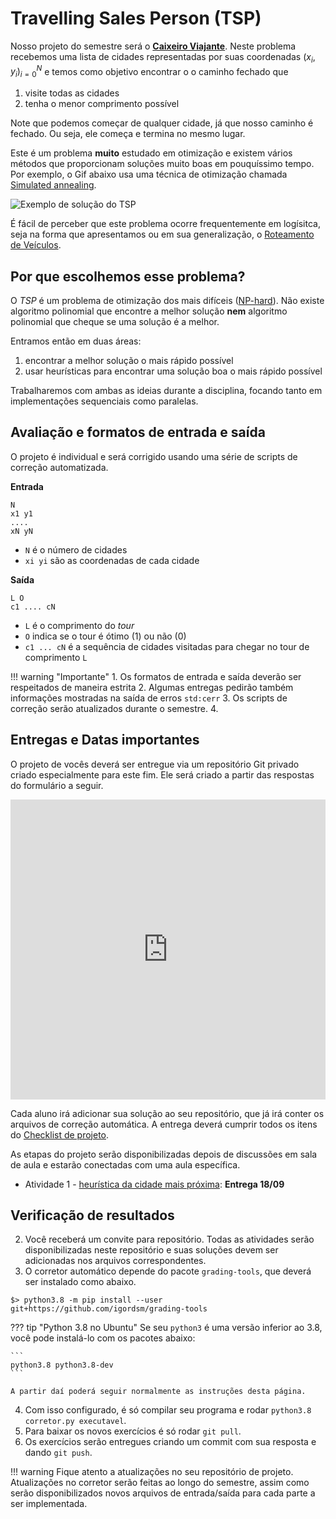 # Travelling Sales Person (TSP)

Nosso projeto do semestre será o [**Caixeiro Viajante**](https://en.wikipedia.org/wiki/Travelling_salesman_problem). Neste problema recebemos uma lista de cidades representadas por suas coordenadas $(x_i, y_i)_{i=0}^N$ e temos como objetivo encontrar o o caminho fechado que 

1. visite todas as cidades 
2. tenha o menor comprimento possível

Note que podemos começar de qualquer cidade, já que nosso caminho é fechado. Ou seja, ele começa e termina no mesmo lugar. 

Este é um problema **muito** estudado em otimização e existem vários métodos que proporcionam soluções muito boas em pouquíssimo tempo. Por exemplo, o Gif abaixo usa uma técnica de otimização chamada [Simulated annealing](https://en.wikipedia.org/wiki/Simulated_annealing).

![Exemplo de solução do TSP](https://upload.wikimedia.org/wikipedia/commons/thumb/1/10/Travelling_salesman_problem_solved_with_simulated_annealing.gif/220px-Travelling_salesman_problem_solved_with_simulated_annealing.gif)

É fácil de perceber que este problema ocorre frequentemente em logísitca, seja na forma que apresentamos ou em sua generalização, o [Roteamento de Veículos](https://en.wikipedia.org/wiki/Vehicle_routing_problem). 

## Por que escolhemos esse problema? 

O *TSP* é um problema de otimização dos mais difíceis ([NP-hard](https://en.wikipedia.org/wiki/NP-hardness)). Não existe algoritmo polinomial que encontre a melhor solução **nem** algoritmo polinomial que cheque se uma solução é a melhor. 

Entramos então em duas áreas:

1. encontrar a melhor solução o mais rápido possível
2. usar heurísticas para encontrar uma solução boa o mais rápido possível

Trabalharemos com ambas as ideias durante a disciplina, focando tanto em implementações sequenciais como paralelas. 

## Avaliação e formatos de entrada e saída

O projeto é individual e será corrigido usando uma série de scripts de correção automatizada. 

**Entrada**
```
N
x1 y1
....
xN yN
```

* `N` é o número de cidades
* `xi yi` são as coordenadas de cada cidade

**Saída**
```
L O
c1 .... cN
```

* `L` é o comprimento do *tour* 
* `O` indica se o tour é ótimo (1) ou não (0)
* `c1 ... cN` é a sequência de cidades visitadas para chegar no tour de comprimento `L`

!!! warning "Importante"
    1. Os formatos de entrada e saída deverão ser respeitados de maneira estrita
    2. Algumas entregas pedirão também informações mostradas na saída de erros `std:cerr`
    3. Os scripts de correção serão atualizados durante o semestre. 
    4. 

## Entregas e Datas importantes

O projeto de vocês deverá ser entregue via um repositório Git privado criado especialmente para este fim. Ele será criado a partir das respostas do formulário a seguir.

<iframe width="640px" height= "480px" src= "https://forms.office.com/Pages/ResponsePage.aspx?id=wKZwY5B7CUe9blnCjt6DO-vbzw2O33BIuQfhB7kkTWxUNkdDWTJBVkJHTjZDVFA3Njc1MlQ4WldBOCQlQCN0PWcu&embed=true" frameborder= "0" marginwidth= "0" marginheight= "0" style= "border: none; max-width:100%; max-height:100vh" allowfullscreen webkitallowfullscreen mozallowfullscreen msallowfullscreen> </iframe>

Cada aluno irá adicionar sua solução ao seu repositório, que já irá conter os arquivos de correção automática. A entrega deverá cumprir todos os itens do [Checklist de projeto](checklist.md).

As etapas do projeto serão disponibilizadas depois de discussões em sala de aula e estarão conectadas com uma aula específica. 

* Atividade 1 - [heurística da cidade mais próxima](heuristica): **Entrega 18/09**


## Verificação de resultados

2. Você receberá um convite para repositório. Todas as atividades serão disponibilizadas neste repositório e suas soluções devem ser adicionadas nos arquivos correspondentes. 
3. O corretor automático depende do pacote `grading-tools`, que deverá ser instalado como abaixo.

```shell
$> python3.8 -m pip install --user git+https://github.com/igordsm/grading-tools
```

??? tip "Python 3.8 no Ubuntu"
    Se seu `python3` é uma versão inferior ao 3.8, você pode instalá-lo com os pacotes abaixo:

    ```
    python3.8 python3.8-dev 
    ``` 

    A partir daí poderá seguir normalmente as instruções desta página.

4. Com isso configurado, é só compilar seu programa e rodar `python3.8 corretor.py executavel`. 
5. Para baixar os novos exercícios é só rodar `git pull`. 
6. Os exercícios serão entregues criando um commit com sua resposta e dando `git push`. 

!!! warning
    Fique atento a atualizações no seu repositório de projeto. Atualizações no corretor serão feitas ao longo do semestre, assim como serão disponibilizados novos arquivos de entrada/saída para cada parte a ser implementada. 


